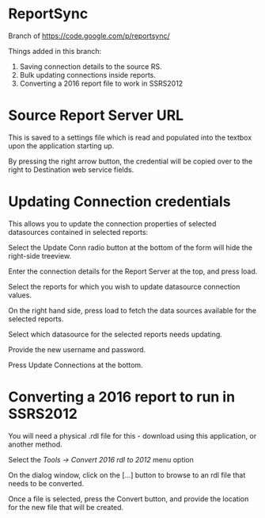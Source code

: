 # ReportSync
Branch of https://code.google.com/p/reportsync/

Things added in this branch:
1. Saving connection details to the source RS.
2. Bulk updating connections inside reports. 
3. Converting a 2016 report file to work in SSRS2012

# Source Report Server URL 

This is saved to a settings file which is read and populated into the textbox upon the application starting up.

By pressing the right arrow button, the credential will be copied over to the right to Destination web service fields.

# Updating Connection credentials

This allows you to update the connection properties of selected datasources contained in selected reports:

Select the Update Conn radio button at the bottom of the form will hide the right-side treeview.

Enter the connection details for the Report Server at the top, and press load.

Select the reports for which you wish to update datasource connection values.

On the right hand side, press load to fetch the data sources available for the selected reports.

Select which datasource for the selected reports needs updating.

Provide the new username and password.

Press Update Connections at the bottom.

# Converting a 2016 report to run in SSRS2012

You will need a physical .rdl file for this - download using this application, or another method.

Select the *Tools -> Convert 2016 rdl to 2012* menu option

On the dialog window, click on the [...] button to browse to an rdl file that needs to be converted.

Once a file is selected, press the Convert button, and provide the location for the new file that will be created.
